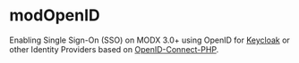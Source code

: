 # modOpenID
Enabling Single Sign-On (SSO) on MODX 3.0+ using OpenID for [Keycloak](https://github.com/keycloak/keycloak) or other Identity Providers based on [OpenID-Connect-PHP](https://github.com/jumbojett/OpenID-Connect-PHP).